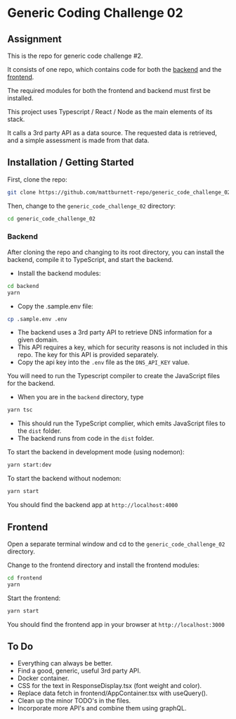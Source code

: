 # Generic Coding Challenge 02

## Assignment
This is the repo for generic code challenge #2.

It consists of one repo, which contains code for both the [backend](./backend) and the [frontend](./frontend).

The required modules for both the frontend and backend must first be installed.

This project uses Typescript / React / Node as the main elements of its stack.

It calls a 3rd party API as a data source. The requested data is retrieved, and a simple assessment is made from that data.

## Installation / Getting Started
First, clone the repo:
```sh
git clone https://github.com/mattburnett-repo/generic_code_challenge_02
```
Then, change to the `generic_code_challenge_02` directory:
```sh
cd generic_code_challenge_02
```
### Backend
After cloning the repo and changing to its root directory, you can install the backend, compile it to TypeScript, and start the backend.

* Install the backend modules:
```sh
cd backend
yarn
```
* Copy the .sample.env file:
```sh
cp .sample.env .env
```

* The backend uses a 3rd party API to retrieve DNS information for a given domain. 
* This API requires a key, which for security reasons is not included in this repo. The key for this API is provided separately.
* Copy the api key into the `.env` file as the `DNS_API_KEY` value.

You will need to run the Typescript compiler to create the JavaScript files for the backend.

* When you are in the `backend` directory, type
```sh
yarn tsc
```
* This should run the TypeScript complier, which emits JavaScript files to the `dist` folder.
* The backend runs from code in the `dist` folder.

To start the backend in development mode (using nodemon):
```sh
yarn start:dev
```

To start the backend without nodemon:
```sh
yarn start
```

You should find the backend app at `http://localhost:4000`

## Frontend
Open a separate terminal window and cd to the `generic_code_challenge_02` directory.

Change to the frontend directory and install the frontend modules:
```sh
cd frontend
yarn
```

Start the frontend:
```sh
yarn start
```

You should find the frontend app in your browser at `http://localhost:3000`

## To Do
* Everything can always be better.
* Find a good, generic, useful 3rd party API.
* Docker container.
* CSS for the text in ResponseDisplay.tsx (font weight and color). 
* Replace data fetch in frontend/AppContainer.tsx with useQuery().
* Clean up the minor TODO's in the files.
* Incorporate more API's and combine them using graphQL.
